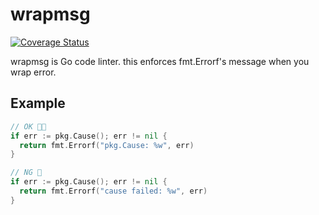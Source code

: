 # wrapmsg
[![Coverage Status](https://coveralls.io/repos/github/Warashi/wrapmsg/badge.svg?branch=main)](https://coveralls.io/github/Warashi/wrapmsg?branch=main)

wrapmsg is Go code linter.
this enforces fmt.Errorf's message when you wrap error.

## Example
```go
// OK 👍🏻
if err := pkg.Cause(); err != nil {
  return fmt.Errorf("pkg.Cause: %w", err)
}

// NG 🙅
if err := pkg.Cause(); err != nil {
  return fmt.Errorf("cause failed: %w", err)
}
```

